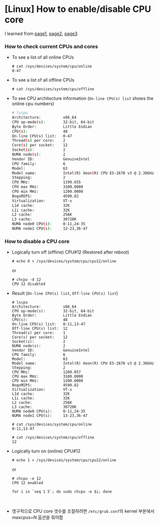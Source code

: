 # [Linux] How to enable/disable CPU core

I learned from [page1](http://www.upubuntu.com/2011/09/how-to-disable-cpu-core-on-ubuntudebian.html), [page2](https://woorilife.tistory.com/55), [page3](https://www.cyberciti.biz/faq/debian-rhel-centos-redhat-suse-hotplug-cpu/)

### How to check current CPUs and cores

- To see a list of all online CPUs

  ```shell
  # cat /sys/devices/system/cpu/online
  0-47
  ```

- To see a list of all offline CPUs

  ```shell
  # cat /sys/devices/system/cpu/offline

  ```

- To see CPU architecture information
  (`On-line CPU(s) list` shows the online cpu numbers)

  ```bash
  # lscpu
  Architecture:          x86_64
  CPU op-mode(s):        32-bit, 64-bit
  Byte Order:            Little Endian
  CPU(s):                48
  On-line CPU(s) list:   0-47
  Thread(s) per core:    2
  Core(s) per socket:    12
  Socket(s):             2
  NUMA node(s):          2
  Vendor ID:             GenuineIntel
  CPU family:            6
  Model:                 63
  Model name:            Intel(R) Xeon(R) CPU E5-2670 v3 @ 2.30GHz
  Stepping:              2
  CPU MHz:               1199.655
  CPU max MHz:           3100.0000
  CPU min MHz:           1200.0000
  BogoMIPS:              4590.82
  Virtualization:        VT-x
  L1d cache:             32K
  L1i cache:             32K
  L2 cache:              256K
  L3 cache:              30720K
  NUMA node0 CPU(s):     0-11,24-35
  NUMA node1 CPU(s):     12-23,36-47
  ```

### How to disable a CPU core

- Logically turn off (offline) CPU#12 (Restored after reboot)

  ```shell
  # echo 0 > /sys/devices/system/cpu/cpu12/online
  ```

  or

  ```shell
  # chcpu -d 12
  CPU 12 disabled
  ```

- Result (```On-line CPU(s) list```, `Off-line CPU(s) list`)

  ```shell
  # lscpu
  Architecture:          x86_64
  CPU op-mode(s):        32-bit, 64-bit
  Byte Order:            Little Endian
  CPU(s):                48
  On-line CPU(s) list:   0-11,13-47
  Off-line CPU(s) list:  12
  Thread(s) per core:    1
  Core(s) per socket:    12
  Socket(s):             2
  NUMA node(s):          2
  Vendor ID:             GenuineIntel
  CPU family:            6
  Model:                 63
  Model name:            Intel(R) Xeon(R) CPU E5-2670 v3 @ 2.30GHz
  Stepping:              2
  CPU MHz:               1200.057
  CPU max MHz:           3100.0000
  CPU min MHz:           1200.0000
  BogoMIPS:              4590.82
  Virtualization:        VT-x
  L1d cache:             32K
  L1i cache:             32K
  L2 cache:              256K
  L3 cache:              30720K
  NUMA node0 CPU(s):     0-11,24-35
  NUMA node1 CPU(s):     13-23,36-47

  # cat /sys/devices/system/cpu/online
  0-11,13-47

  # cat /sys/devices/system/cpu/offline
  12
  ```

- Logically turn on (online) CPU#12

  ```shell
  # echo 1 > /sys/devices/system/cpu/cpu12/online
  ```

  or

  ```shell
  # chcpu -e 12
  CPU 12 enabled
  ```

  ```shell
  for i in `seq 1 5`; do sudo chcpu -e $i; done
  ```

  ​

- 영구적으로 CPU core 갯수를 조절하려면 `/etc/grub.conf`의 kernel 부분에서 maxcpus=N 옵션을 줘야함